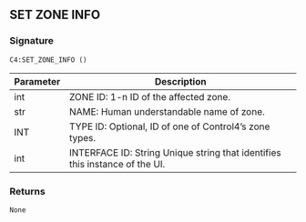 ## SET ZONE INFO


### Signature

`C4:SET_ZONE_INFO ()`


| Parameter | Description |
| --- | --- |
| int | ZONE ID: 1-n ID of the affected zone. |
| str | NAME: Human understandable name of zone. |
| INT | TYPE ID: Optional, ID of one of Control4’s zone types. |
| int | INTERFACE ID: String Unique string that identifies this instance of the UI. |
 


### Returns

`None
`